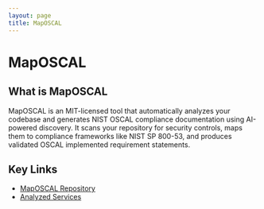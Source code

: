 ```yaml
---
layout: page
title: MapOSCAL
---
```


# MapOSCAL

## What is MapOSCAL
MapOSCAL is an MIT-licensed tool that automatically analyzes your codebase and generates NIST OSCAL compliance documentation using AI-powered discovery. It scans your repository for security controls, maps them to compliance frameworks like NIST SP 800-53, and produces validated OSCAL implemented requirement statements. 

## Key Links
- [MapOSCAL Repository](https://github.com/ChrisRimondi/MapOSCAL)
- [Analyzed Services](https://github.com/ChrisRimondi/maposcal_analyzed_services) 